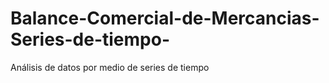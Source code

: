# Balance-Comercial-de-Mercancias-Series-de-tiempo-
Análisis de datos por medio  de series de tiempo 
